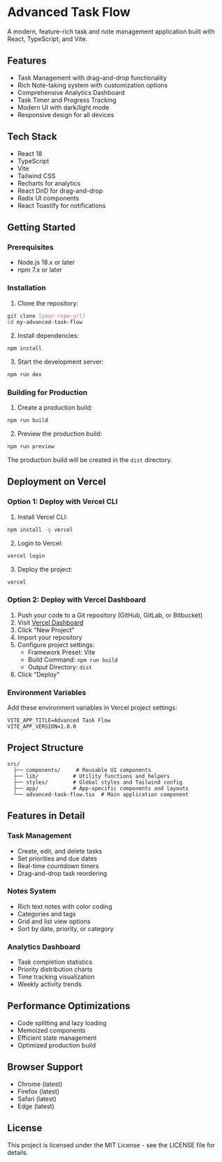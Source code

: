 # Advanced Task Flow

A modern, feature-rich task and note management application built with React, TypeScript, and Vite.

## Features

- Task Management with drag-and-drop functionality
- Rich Note-taking system with customization options
- Comprehensive Analytics Dashboard
- Task Timer and Progress Tracking
- Modern UI with dark/light mode
- Responsive design for all devices

## Tech Stack

- React 18
- TypeScript
- Vite
- Tailwind CSS
- Recharts for analytics
- React DnD for drag-and-drop
- Radix UI components
- React Toastify for notifications

## Getting Started

### Prerequisites

- Node.js 18.x or later
- npm 7.x or later

### Installation

1. Clone the repository:
```bash
git clone [your-repo-url]
cd my-advanced-task-flow
```

2. Install dependencies:
```bash
npm install
```

3. Start the development server:
```bash
npm run dev
```

### Building for Production

1. Create a production build:
```bash
npm run build
```

2. Preview the production build:
```bash
npm run preview
```

The production build will be created in the `dist` directory.

## Deployment on Vercel

### Option 1: Deploy with Vercel CLI

1. Install Vercel CLI:
```bash
npm install -g vercel
```

2. Login to Vercel:
```bash
vercel login
```

3. Deploy the project:
```bash
vercel
```

### Option 2: Deploy with Vercel Dashboard

1. Push your code to a Git repository (GitHub, GitLab, or Bitbucket)
2. Visit [Vercel Dashboard](https://vercel.com/dashboard)
3. Click "New Project"
4. Import your repository
5. Configure project settings:
   - Framework Preset: Vite
   - Build Command: `npm run build`
   - Output Directory: `dist`
6. Click "Deploy"

### Environment Variables

Add these environment variables in Vercel project settings:
```env
VITE_APP_TITLE=Advanced Task Flow
VITE_APP_VERSION=1.0.0
```

## Project Structure

```
src/
  ├── components/     # Reusable UI components
  ├── lib/           # Utility functions and helpers
  ├── styles/        # Global styles and Tailwind config
  ├── app/           # App-specific components and layouts
  └── advanced-task-flow.tsx  # Main application component
```

## Features in Detail

### Task Management
- Create, edit, and delete tasks
- Set priorities and due dates
- Real-time countdown timers
- Drag-and-drop task reordering

### Notes System
- Rich text notes with color coding
- Categories and tags
- Grid and list view options
- Sort by date, priority, or category

### Analytics Dashboard
- Task completion statistics
- Priority distribution charts
- Time tracking visualization
- Weekly activity trends

## Performance Optimizations

- Code splitting and lazy loading
- Memoized components
- Efficient state management
- Optimized production build

## Browser Support

- Chrome (latest)
- Firefox (latest)
- Safari (latest)
- Edge (latest)

## License

This project is licensed under the MIT License - see the LICENSE file for details.
